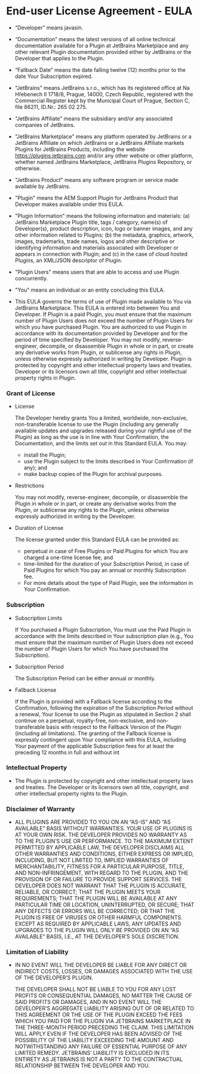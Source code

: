 # End-user License Agreement  - EULA

- “Developer” means javasin.

- “Documentation” means the latest versions of all online technical documentation available for a Plugin at JetBrains Marketplace and any other relevant Plugin documentation provided either by JetBrains or the Developer that applies to the Plugin.

- “Fallback Date” means the date falling twelve (12) months prior to the date Your Subscription expired.

- “JetBrains” means JetBrains s.r.o., which has its registered office at Na Hřebenech II 1718/8, Prague, 14000, Czech Republic, registered with the Commercial Register kept by the Municipal Court of Prague, Section C, file 86211, ID.Nr.: 265 02 275.

- “JetBrains Affiliate” means the subsidiary and/or any associated companies of JetBrains.

- "JetBrains Marketplace" means any platform operated by JetBrains or a JetBrains Affiliate on which JetBrains or a JetBrains Affiliate markets Plugins for JetBrains Products, including the website https://plugins.jetbrains.com and/or any other website or other platform, whether named JetBrains Marketplace, JetBrains Plugins Repository, or otherwise.

- "JetBrains Product" means any software program or service made available by JetBrains.

- "Plugin" means the AEM Support Plugin for JetBrains Product that Developer makes available under this EULA.

- "Plugin Information" means the following information and materials: (a) JetBrains Marketplace Plugin title, tags / category, name(s) of Developer(s), product description, icon, logo or banner images, and any other information related to Plugins; (b) the metadata, graphics, artwork, images, trademarks, trade names, logos and other descriptive or identifying information and materials associated with Developer or appears in connection with Plugin; and (c) in the case of cloud hosted Plugins, an XML/JSON descriptor of Plugin.

- "Plugin Users" means users that are able to access and use Plugin concurrently.

- "You" means an individual or an entity concluding this EULA.



- This EULA governs the terms of use of Plugin made available to You via JetBrains Marketplace. This EULA is entered into between You and Developer.
 If Plugin is a paid Plugin, you must ensure that the maximum number of Plugin Users does not exceed the number of Plugin Users for which you have purchased Plugin.
 You are authorized to use Plugin in accordance with its documentation provided by Developer and for the period of time specified by Developer.
 You may not modify, reverse-engineer, decompile, or disassemble Plugin in whole or in part, or create any derivative works from Plugin, or sublicense any rights in Plugin, unless otherwise expressly authorized in writing by Developer.
 Plugin is protected by copyright and other intellectual property laws and treaties. Developer or its licensors own all title, copyright and other intellectual property rights in Plugin.

### Grant of License
- License
 
  The Developer hereby grants You a limited, worldwide, non-exclusive, non-transferable license to use the Plugin (including any generally available updates and upgrades released during your rightful use of the Plugin) as long as the use is in line with Your Confirmation, the Documentation, and the limits set out in this Standard EULA. You may:

  - install the Plugin;
  - use the Plugin subject to the limits described in Your Confirmation (if any); and
  - make backup copies of the Plugin for archival purposes.


- Restrictions

  You may not modify, reverse-engineer, decompile, or disassemble the Plugin in whole or in part, or create any derivative works from the Plugin, or sublicense any rights to the Plugin, unless otherwise expressly authorized in writing by the Developer.


- Duration of License

  The license granted under this Standard EULA can be provided as:

  - perpetual in case of Free Plugins or Paid Plugins for which You are charged a one-time license fee, and
  - time-limited for the duration of your Subscription Period, in case of Paid Plugins for which You pay an annual or monthly Subscription fee.
  - For more details about the type of Paid Plugin, see the information in Your Confirmation.
  

### Subscription
- Subscription Limits

  If You purchased a Plugin Subscription, You must use the Paid Plugin in accordance with the limits described in Your subscription plan (e.g., You must ensure that the maximum number of Plugin Users does not exceed the number of Plugin Users for which You have purchased the Subscription).

- Subscription Period

  The Subscription Period can be either annual or monthly.

- Fallback License

  If the Plugin is provided with a Fallback license according to the Confirmation, following the expiration of the Subscription Period without a renewal, Your license to use the Plugin as stipulated in Section 2 shall continue on a perpetual, royalty-free, non-exclusive, and non-transferable basis with respect to the Fallback Version of the Plugin (including all limitations). The granting of the Fallback license is expressly contingent upon Your compliance with this EULA, including Your payment of the applicable Subscription fees for at least the preceding 12 months in full and without int

### Intellectual Property

- The Plugin is protected by copyright and other intellectual property laws and treaties. The Developer or its licensors own all title, copyright, and other intellectual property rights to the Plugin.

### Disclaimer of Warranty

- ALL PLUGINS ARE PROVIDED TO YOU ON AN “AS-IS” AND “AS AVAILABLE” BASIS WITHOUT WARRANTIES. YOUR USE OF PLUGINS IS AT YOUR OWN RISK. THE DEVELOPER PROVIDES NO WARRANTY AS TO THE PLUGIN’S USE OR PERFORMANCE. TO THE MAXIMUM EXTENT PERMITTED BY APPLICABLE LAW, THE DEVELOPER DISCLAIMS ALL OTHER WARRANTIES AND CONDITIONS, EITHER EXPRESS OR IMPLIED, INCLUDING, BUT NOT LIMITED TO, IMPLIED WARRANTIES OF MERCHANTABILITY, FITNESS FOR A PARTICULAR PURPOSE, TITLE, AND NON-INFRINGEMENT, WITH REGARD TO THE PLUGIN, AND THE PROVISION OF OR FAILURE TO PROVIDE SUPPORT SERVICES. THE DEVELOPER DOES NOT WARRANT THAT THE PLUGIN IS ACCURATE, RELIABLE, OR CORRECT; THAT THE PLUGIN MEETS YOUR REQUIREMENTS; THAT THE PLUGIN WILL BE AVAILABLE AT ANY PARTICULAR TIME OR LOCATION, UNINTERRUPTED, OR SECURE; THAT ANY DEFECTS OR ERRORS WILL BE CORRECTED; OR THAT THE PLUGIN IS FREE OF VIRUSES OR OTHER HARMFUL COMPONENTS. EXCEPT AS REQUIRED BY APPLICABLE LAWS, ANY UPDATES AND UPGRADES TO THE PLUGIN WILL ONLY BE PROVIDED ON AN “AS AVAILABLE” BASIS, I.E., AT THE DEVELOPER’S SOLE DISCRETION.

### Limitation of Liability
- IN NO EVENT WILL THE DEVELOPER BE LIABLE FOR ANY DIRECT OR INDIRECT COSTS, LOSSES, OR DAMAGES ASSOCIATED WITH THE USE OF THE DEVELOPER’S PLUGIN.

  THE DEVELOPER SHALL NOT BE LIABLE TO YOU FOR ANY LOST PROFITS OR CONSEQUENTIAL DAMAGES, NO MATTER THE CAUSE OF SAID PROFITS OR DAMAGES, AND IN NO EVENT WILL THE DEVELOPER’S AGGREGATE LIABILITY ARISING OUT OF OR RELATED TO THIS AGREEMENT OR THE USE OF THE PLUGIN EXCEED THE FEES WHICH YOU PAID FOR THE PLUGIN VIA JETBRAINS MARKETPLACE IN THE THREE-MONTH PERIOD PRECEDING THE CLAIM. THIS LIMITATION WILL APPLY EVEN IF THE DEVELOPER HAS BEEN ADVISED OF THE POSSIBILITY OF THE LIABILITY EXCEEDING THE AMOUNT AND NOTWITHSTANDING ANY FAILURE OF ESSENTIAL PURPOSE OF ANY LIMITED REMEDY. JETBRAINS’ LIABILITY IS EXCLUDED IN ITS ENTIRETY AS JETBRAINS IS NOT A PARTY TO THE CONTRACTUAL RELATIONSHIP BETWEEN THE DEVELOPER AND YOU.
